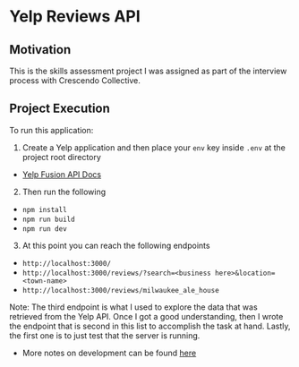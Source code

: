 # Yelp Reviews API

## Motivation

This is the skills assessment project I was assigned as part
of the interview process with Crescendo Collective.


## Project Execution 

To run this application: 

1. Create a Yelp application and then place your `env` key inside `.env` at the project root directory
- [Yelp Fusion API Docs](https://www.yelp.com/developers/documentation/v3/get_started)
2. Then run the following
- `npm install`
- `npm run build`
- `npm run dev`
3. At this point you can reach the following endpoints

- `http://localhost:3000/`
- `http://localhost:3000/reviews/?search=<business here>&location=<town-name>`
- `http://localhost:3000/reviews/milwaukee_ale_house` 

Note: The third endpoint is what I used to explore the data that was retrieved from the Yelp API. Once I got a good understanding, then I wrote the endpoint that is second in this list to accomplish the task at hand. Lastly, the first one is to just test that the server is running. 

- More notes on development can be found [here](./documentation/dev_notes.md)